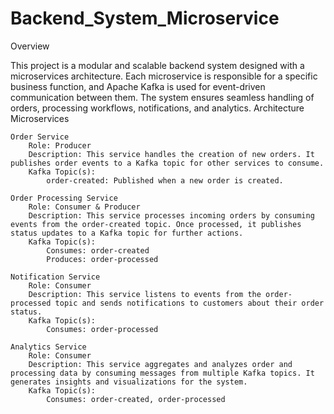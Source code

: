 # Backend_System_Microservice

Overview

This project is a modular and scalable backend system designed with a microservices architecture. Each microservice is responsible for a specific business function, and Apache Kafka is used for event-driven communication between them. The system ensures seamless handling of orders, processing workflows, notifications, and analytics.
Architecture
Microservices

    Order Service
        Role: Producer
        Description: This service handles the creation of new orders. It publishes order events to a Kafka topic for other services to consume.
        Kafka Topic(s):
            order-created: Published when a new order is created.

    Order Processing Service
        Role: Consumer & Producer
        Description: This service processes incoming orders by consuming events from the order-created topic. Once processed, it publishes status updates to a Kafka topic for further actions.
        Kafka Topic(s):
            Consumes: order-created
            Produces: order-processed

    Notification Service
        Role: Consumer
        Description: This service listens to events from the order-processed topic and sends notifications to customers about their order status.
        Kafka Topic(s):
            Consumes: order-processed

    Analytics Service
        Role: Consumer
        Description: This service aggregates and analyzes order and processing data by consuming messages from multiple Kafka topics. It generates insights and visualizations for the system.
        Kafka Topic(s):
            Consumes: order-created, order-processed
